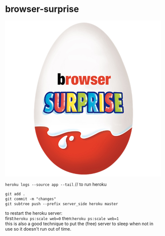 # browser-surprise

![image](https://github.com/leoneckert/browser-surprise/blob/master/browser-surprise.png)



```heroku logs --source app --tail``` // to run heroku

```
git add .
git commit -m "changes"
git subtree push --prefix server_side heroku master
```

to restart the heroku server:<br>
first:```heroku ps:scale web=0```
then:```heroku ps:scale web=1```
<br>this is also a good technique to put the (free) server to sleep when not in use so it doesn't run out of time. 